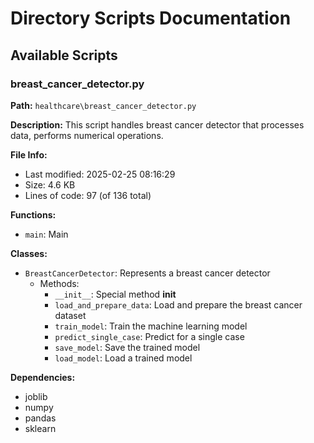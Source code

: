 # Directory Scripts Documentation

## Available Scripts


### breast_cancer_detector.py

**Path:** `healthcare\breast_cancer_detector.py`

**Description:**
This script handles breast cancer detector that processes data, performs numerical operations.

**File Info:**
- Last modified: 2025-02-25 08:16:29
- Size: 4.6 KB
- Lines of code: 97 (of 136 total)

**Functions:**
- `main`: Main

**Classes:**
- `BreastCancerDetector`: Represents a breast cancer detector
  - Methods:
    - `__init__`: Special method __init__
    - `load_and_prepare_data`: Load and prepare the breast cancer dataset
    - `train_model`: Train the machine learning model
    - `predict_single_case`: Predict for a single case
    - `save_model`: Save the trained model
    - `load_model`: Load a trained model

**Dependencies:**
- joblib
- numpy
- pandas
- sklearn